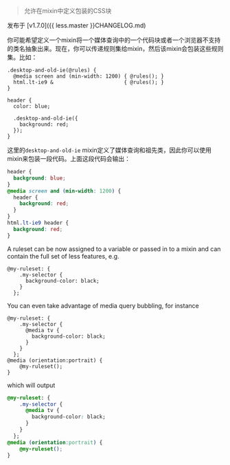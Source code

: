> 允许在mixin中定义包装的CSS块


发布于 [v1.7.0]({{ less.master }}CHANGELOG.md)

你可能希望定义一个mixin将一个媒体查询中的一个代码块或者一个浏览器不支持的类名抽象出来。现在，你可以传递规则集给mixin，然后该mixin会包装这些规则集。比如：

```less
.desktop-and-old-ie(@rules) {
  @media screen and (min-width: 1200) { @rules(); }
  html.lt-ie9 &                       { @rules(); }
}

header {
  color: blue;

  .desktop-and-old-ie({
    background: red;
  });
}
```
这里的`desktop-and-old-ie` mixin定义了媒体查询和祖先类，因此你可以使用mixin来包装一段代码。上面这段代码会输出：

```css
header {
  background: blue;
}
@media screen and (min-width: 1200) {
  header {
    background: red;
  }
}
html.lt-ie9 header {
  background: red;
}
```

A ruleset can be now assigned to a variable or passed in to a mixin and can contain the full set of less features, e.g.

```less
@my-ruleset: {
    .my-selector {
      background-color: black;
    }
  };
```

You can even take advantage of media query bubbling, for instance

```less
@my-ruleset: {
    .my-selector {
      @media tv {
        background-color: black;
      }
    }
  };
@media (orientation:portrait) {
    @my-ruleset();
}
```

which will output

```css
@my-ruleset: {
    .my-selector {
      @media tv {
        background-color: black;
      }
    }
  };
@media (orientation:portrait) {
    @my-ruleset();
}
```
